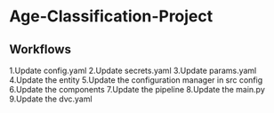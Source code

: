 # Age-Classification-Project

## Workflows

1.Update config.yaml
2.Update secrets.yaml
3.Update params.yaml
4.Update the entity
5.Update the configuration manager in src config
6.Update the components
7.Update the pipeline
8.Update the main.py
9.Update the dvc.yaml
